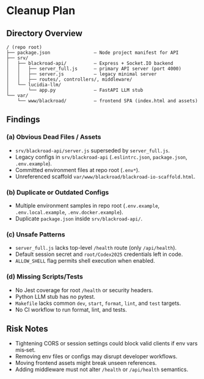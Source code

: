 # Cleanup Plan

## Directory Overview

```
/ (repo root)
├── package.json                – Node project manifest for API
├── srv/
│   ├── blackroad-api/          – Express + Socket.IO backend
│   │   ├── server_full.js      – primary API server (port 4000)
│   │   ├── server.js           – legacy minimal server
│   │   ├── routes/, controllers/, middleware/
│   └── lucidia-llm/
│       └── app.py              – FastAPI LLM stub
└── var/
    └── www/blackroad/          – frontend SPA (index.html and assets)
```

## Findings

### (a) Obvious Dead Files / Assets

- `srv/blackroad-api/server.js` superseded by `server_full.js`.
- Legacy configs in `srv/blackroad-api` (`.eslintrc.json`, `package.json`, `.env.example`).
- Committed environment files at repo root (`.env*`).
- Unreferenced scaffold `var/www/blackroad/blackroad-io-scaffold.html`.

### (b) Duplicate or Outdated Configs

- Multiple environment samples in repo root (`.env.example`, `.env.local.example`, `.env.docker.example`).
- Duplicate `package.json` inside `srv/blackroad-api/`.

### (c) Unsafe Patterns

- `server_full.js` lacks top-level `/health` route (only `/api/health`).
- Default session secret and `root/Codex2025` credentials left in code.
- `ALLOW_SHELL` flag permits shell execution when enabled.

### (d) Missing Scripts/Tests

- No Jest coverage for root `/health` or security headers.
- Python LLM stub has no pytest.
- `Makefile` lacks common `dev`, `start`, `format`, `lint`, and `test` targets.
- No CI workflow to run format, lint, and tests.

## Risk Notes

- Tightening CORS or session settings could block valid clients if env vars mis‑set.
- Removing env files or configs may disrupt developer workflows.
- Moving frontend assets might break unseen references.
- Adding middleware must not alter `/health` or `/api/health` semantics.
